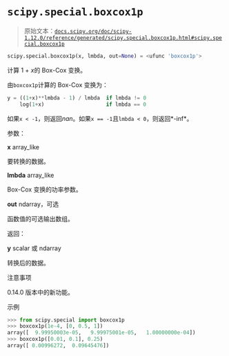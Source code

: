 # `scipy.special.boxcox1p`

> 原始文本：[`docs.scipy.org/doc/scipy-1.12.0/reference/generated/scipy.special.boxcox1p.html#scipy.special.boxcox1p`](https://docs.scipy.org/doc/scipy-1.12.0/reference/generated/scipy.special.boxcox1p.html#scipy.special.boxcox1p)

```py
scipy.special.boxcox1p(x, lmbda, out=None) = <ufunc 'boxcox1p'>
```

计算 1 + *x*的 Box-Cox 变换。

由`boxcox1p`计算的 Box-Cox 变换为：

```py
y = ((1+x)**lmbda - 1) / lmbda  if lmbda != 0
    log(1+x)                    if lmbda == 0 
```

如果`x < -1`，则返回*nan*。如果`x == -1`且`lmbda < 0`，则返回*-inf*。

参数：

**x** array_like

要转换的数据。

**lmbda** array_like

Box-Cox 变换的功率参数。

**out** ndarray，可选

函数值的可选输出数组。

返回：

**y** scalar 或 ndarray

转换后的数据。

注意事项

0.14.0 版本中的新功能。

示例

```py
>>> from scipy.special import boxcox1p
>>> boxcox1p(1e-4, [0, 0.5, 1])
array([  9.99950003e-05,   9.99975001e-05,   1.00000000e-04])
>>> boxcox1p([0.01, 0.1], 0.25)
array([ 0.00996272,  0.09645476]) 
```
